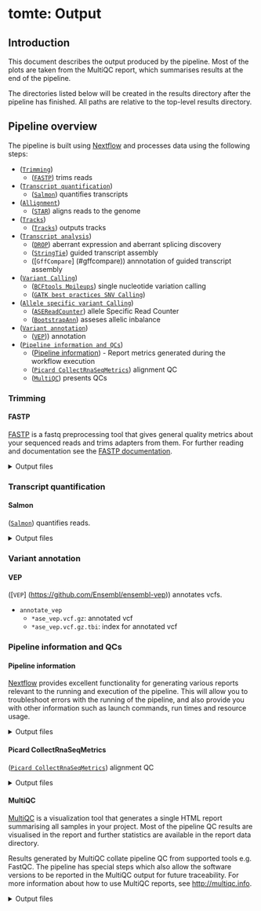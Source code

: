 # tomte: Output

## Introduction

This document describes the output produced by the pipeline. Most of the plots are taken from the MultiQC report, which summarises results at the end of the pipeline.

The directories listed below will be created in the results directory after the pipeline has finished. All paths are relative to the top-level results directory.

<!-- TODO nf-core: Write this documentation describing your workflow's output -->

## Pipeline overview

The pipeline is built using [Nextflow](https://www.nextflow.io/) and processes data using the following steps:

- ([`Trimming`](#trimming))
  - ([`FASTP`](#fastp)) trims reads 
- ([`Transcript quantification`](#transcript-quantification))
  - ([`Salmon`](#salmon)) quantifies transcripts
- ([`Allignment`](#allignment))
  - ([`STAR`](#star)) aligns reads to the genome 
- ([`Tracks`](#tracks))
  - ([`Tracks`](#tracks-1)) outputs tracks 
- ([`Transcript analysis`](#transcript-analysis))
  - ([`DROP`](#drop)) aberrant expression and aberrant splicing discovery
  - ([`StringTie`](#stringtie)) guided transcript assembly
  - ([`GffCompare`] (#gffcompare)) annnotation of guided transcript assembly
- ([`Variant Calling`](#variant-calling))
  - ([`BCFtools Mpileups`](#mpileups)) single nucleotide variation calling
  - ([`GATK best practices SNV Calling`](#gatk-best-practices-snv-calling))
- ([`Allele specific variant Calling`](#allele-specific-variant-calling))
  - ([`ASEReadCounter`](#asereadcounter)) allele Specific Read Counter 
  - ([`BootstrapAnn`](#bootstrapann)) asseses allelic inbalance
- ([`Variant annotation`](#variant-annotation))
  - ([`VEP`](#vep))) annotation
- ([`Pipeline information and QCs`](#pipeline-information-and-qcs))
  - ([Pipeline information](#pipeline-information)) - Report metrics generated during the workflow execution
  - ([`Picard CollectRnaSeqMetrics`](#picard-collectrnaseqmetrics)) alignment QC 
  - ([`MultiQC`](#multiqc)) presents QCs

### Trimming

#### FASTP

[FASTP](https://github.com/OpenGene/fastp) is a fastq preprocessing tool that gives general quality metrics about your sequenced reads and trims adapters from them. For further reading and documentation see the [FASTP documentation](https://github.com/OpenGene/fastp).

<details markdown="1">
<summary>Output files</summary>

- `trimming/`
  - `*.fastp.html`: a report consisting on a standalone HTML file that can be viewed in your web browser.
  - `*.fastp.log`: run log.
  - `*.fastp.json`: a report containing the same information as the html as a json file.
  - `*.fastp.fastq.gz`: gzip compressed trimmed reads.

</details>

### Transcript quantification

#### Salmon

([`Salmon`](https://salmon.readthedocs.io/en/latest/)) quantifies reads.

<details markdown="1">
<summary>Output files</summary>

- `alignment/sample`
  - `quant.sf`: quantification file.
  - `quant.genes.sf`: quantification file per gene.
  - `logs/salmon_quant.log`: log file.
  - `cmd_info.json`: main command line parameters with which Salmon was run.

### Allignment

#### STAR

([`STAR`](https://github.com/alexdobin/STAR)) aligns reads to the genome reference. For further reading and documentation see the [STAR manual](https://physiology.med.cornell.edu/faculty/skrabanek/lab/angsd/lecture_notes/STARmanual.pdf).

<details markdown="1">
<summary>Output files</summary>

- `alignment/`
  - `*.SJ.out.tab`: the high confidence collapssed junctions.
  - `*.ReadsPerGene.out.tab`: read count per gene.
  - `*.Log.progress.out`: run progress statistics report updated every minute.
  - `*.Log.out`: log file containing run details.
  - `*.Log.final.out`: a summary of the mapping statistics. It is calculated indivisually per read and then averaged.
  - `*.Aligned.out.bam`: Aligned reads.

</details>

### Tracks

#### Tracks

Outputs boht junction tracks and bigwig files. For wigToBigWig [`UCSC wigToBigWig`](https://genome.ucsc.edu/goldenPath/help/bigWig.html)) is used.

<details markdown="1">
<summary>Output files</summary>

- `ucsc/`
  - `*.bw`: track in bigwig format.
  - `*_junction.bed`: junction bed.
  - `*_bed.gz`: bed file with sample data.
  - `*_bed.gz.tbi`: index for bed file with sample data.

</details>

### Transcript analysis

#### DROP

([`DROP`](https://github.com/gagneurlab/drop/)) is a pipleine that detects aberrant expression, aberrant spliceing, and monoallelic expression. For the time being, aberrant expression and aberrant splicing modules are run. Afterwards another script is run to filter results.

<details markdown="1">
<summary>Output files</summary>

- `analyse_transcripts/drop`
  - `OUTRIDER_provided_samples_top_hits.tsv`: provides at least the top 20 most significant events reported by OUTRIDER in each sample.
  - `OUTRIDER_provided_samples_top_hits_filtered.tsv`: filters OUTRIDER_provided_samples_top_hits according to genes provided by gene_panel_clinical_filter.
  - `FRASER_provided_samples_top_hits.tsv`: provides the aberrant spliced events reported by FRASER.
  - `FRASER_provided_samples_top_hits_filtered.tsv`: filters FRASER_provided_samples_top_hits according to genes provided by gene_panel_clinical_filter.

</details>

#### StringTie

([`StringTie`](https://ccb.jhu.edu/software/stringtie/)) will perform guided transcript assembly.

<details markdown="1">
<summary>Output files</summary>

- `analyse_transcripts`
  - `*.coverage.gtf`: coverage on the sample.
  - `*.gene.abundance.txt`: gene abundance on the sample.
  - `*.transcripts.gtf`: transcripts assembled on the sample

</details>

#### GffCompare

([`GffCompare`] (https://github.com/gpertea/gffcompare)) annotates stringtie results with the reference marking them each transcript as normal or aberrant. 

<details markdown="1">
<summary>Output files</summary>

- `analyse_transcripts`
  - `*.stats`: data summary and accuracy estimation.
  - `*.annotated.gtf`: annotated gtf file.
  - `*.tracking`: transcripts assembled on the sample
  - `*.transcripts.gtf.refmap`: list for each reference transcript what query transcript partially or fully matches it.
  - `*.transcripts.gtf.tmap`: list the most similar reference trnascript to each query transcript.

</details>

### Variant Calling

#### Mpileups

([`BCFtools Mpileups`] (https://samtools.github.io/bcftools/bcftools.html#mpileup)) SNV calling. Default SNV caller.

<details markdown="1">
<summary>Output files</summary>

- `call variants`
  - `*.vcf.gz`: file in vcf format containing variants found in the patient.
  - `*.vcf.gz.tbi`: index for .vcf.gz file.
  - `*.bcftools_stats.txt`: stats on non-reference allele frequency, depth distribution, stats by quality and per-sample counts, singleton stats, etc.

</details>

#### GATK best practices SNV Calling

([`GATK best practices SNV Calling`] (https://gatk.broadinstitute.org/hc/en-us/articles/360035531192-RNAseq-short-variant-discovery-SNPs-Indels-)) SNV calling will only be activated by setting parameter variant_caller 
to "gatk". Involves several steps: ([`SplitN Cigar Reads`] (https://gatk.broadinstitute.org/hc/en-us/articles/360036858811-SplitNCigarReads)), ([`Haplotype Caller`] (https://gatk.broadinstitute.org/hc/en-us/articles/360037225632-HaplotypeCaller)), ([`Variant Filtration`] (https://gatk.broadinstitute.org/hc/en-us/articles/360037434691-VariantFiltration)) and ([`BCFtools stats`] (https://samtools.github.io/bcftools/bcftools.html#stats)).

<details markdown="1">
<summary>Output files</summary>

- `call variants`
  - `*.vcf.gz`: file in vcf format containing variants found in the patient.
  - `*.vcf.gz.tbi`: index for .vcf.gz file.
  - `*.bcftools_stats.txt`: stats on non-reference allele frequency, depth distribution, stats by quality and per-sample counts, singleton stats, etc.

</details>

### Allele specific variant Calling

#### ASEReadCounter

([`ASEReadCounter`] (https://gatk.broadinstitute.org/hc/en-us/articles/360037428291-ASEReadCounter)) allele Specific Read Counter.

#### BootstrapAnn

([`BootstrapAnn`] (https://github.com/J35P312/BootstrapAnn#bootstrapann)) detects expression imbalance between alleles.

- `bootstrapann`
  - `*ase.vcf`: annotated vcf where allelic imbalance is marked

</details>

### Variant annotation

#### VEP

([`VEP`] (https://github.com/Ensembl/ensembl-vep)) annotates vcfs.
- `annotate_vep`
  - `*ase_vep.vcf.gz`: annotated vcf
  - `*ase_vep.vcf.gz.tbi`: index for annotated vcf

</details>

### Pipeline information and QCs

#### Pipeline information

[Nextflow](https://www.nextflow.io/docs/latest/tracing.html) provides excellent functionality for generating various reports relevant to the running and execution of the pipeline. This will allow you to troubleshoot errors with the running of the pipeline, and also provide you with other information such as launch commands, run times and resource usage.

<details markdown="1">
<summary>Output files</summary>

- `pipeline_info/`
  - Reports generated by Nextflow: `execution_report.html`, `execution_timeline.html`, `execution_trace.txt` and `pipeline_dag.dot`/`pipeline_dag.svg`.
  - Reports generated by the pipeline: `pipeline_report.html`, `pipeline_report.txt` and `software_versions.yml`. The `pipeline_report*` files will only be present if the `--email` / `--email_on_fail` parameter's are used when running the pipeline.
  - Reformatted samplesheet files used as input to the pipeline: `samplesheet.valid.csv`.
  - Parameters used by the pipeline run: `params.json`.

</details>

#### Picard CollectRnaSeqMetrics

([`Picard CollectRnaSeqMetrics`](https://broadinstitute.github.io/picard/)) alignment QC 

<details markdown="1">
<summary>Output files</summary>

- `bam_qc/`
  - `*rna_metrics`: metrics describing the distribution of the bases within the transcripts.

</details>

#### MultiQC

[MultiQC](http://multiqc.info) is a visualization tool that generates a single HTML report summarising all samples in your project. Most of the pipeline QC results are visualised in the report and further statistics are available in the report data directory.

Results generated by MultiQC collate pipeline QC from supported tools e.g. FastQC. The pipeline has special steps which also allow the software versions to be reported in the MultiQC output for future traceability. For more information about how to use MultiQC reports, see <http://multiqc.info>.

<details markdown="1">
<summary>Output files</summary>

- `multiqc/`
  - `multiqc_report.html`: a standalone HTML file that can be viewed in your web browser.
  - `multiqc_data/`: directory containing parsed statistics from the different tools used in the pipeline.
  - `multiqc_plots/`: directory containing static images from the report in various formats.

</details>
